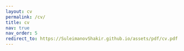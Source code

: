 ```yaml
---
layout: cv
permalink: /cv/
title: cv
nav: true
nav_order: 5
redirect_to: https://SuleimanovShakir.github.io/assets/pdf/cv.pdf
---
```

